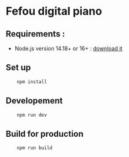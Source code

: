 # Fefou digital piano

## Requirements :

* Node.js version 14.18+ or 16+ : [download it](https://nodejs.org)

## Set up 

```sh 
    npm install
```

## Developement

```sh 
    npm run dev
```

## Build for production

```sh 
    npm run build
```